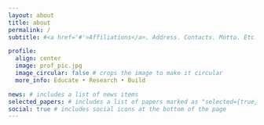 ```yaml
---
layout: about
title: about
permalink: /
subtitle: #<a href='#'>Affiliations</a>. Address. Contacts. Motto. Etc.

profile:
  align: center
  image: prof_pic.jpg
  image_circular: false # crops the image to make it circular
  more_info: Educate • Research • Build

news: # includes a list of news items
selected_papers: # includes a list of papers marked as "selected={true}"
social: true # includes social icons at the bottom of the page
---
```

